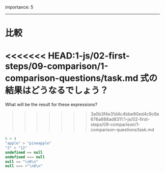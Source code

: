 importance: 5

---

# 比較

<<<<<<< HEAD:1-js/02-first-steps/09-comparison/1-comparison-questions/task.md
式の結果はどうなるでしょう？
=======
What will be the result for these expressions?
>>>>>>> 3a0b3f4e31d4c4bbe90ed4c9c6e676a888ad8311:1-js/02-first-steps/09-comparison/1-comparison-questions/task.md

```js no-beautify
5 > 4
"apple" > "pineapple"
"2" > "12"
undefined == null
undefined === null
null == "\n0\n"
null === +"\n0\n"
```
